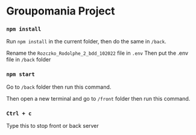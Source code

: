 # Groupomania Project

### `npm install`

Run `npm install` in the current folder,
then do the same in `/back`.

Rename the `Rozczko_Rodolphe_2_bdd_102022` file in `.env`
Then put the .env file in `/back` folder

### `npm start`

Go to `/back` folder then run this command.

Then open a new terminal and go to `/front` folder then run this command.

### `Ctrl + c`

Type this to stop front or back server
